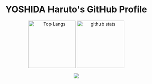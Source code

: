 <h1 align="center">YOSHIDA Haruto's GitHub Profile</h1>

<p align="center"> 
  <img alt="Top Langs" height="150px" src="https://github-readme-stats.vercel.app/api/top-langs/?username=haruto2001&layout=compact&count_private=true&show_icons=true&theme=onedark" />
  <img alt="github stats" height="150px" src="https://github-readme-stats.vercel.app/api?username=haruto2001&count_private=true&show_icons=true&show_icons=true&theme=onedark" />
</p>

<p align="center">
  <a href="https://github.com/ryo-ma/github-profile-trophy">
    <img src="https://github-profile-trophy.vercel.app/?username=haruto2001&theme=onedark&column=7" />
  </a>
</p>
